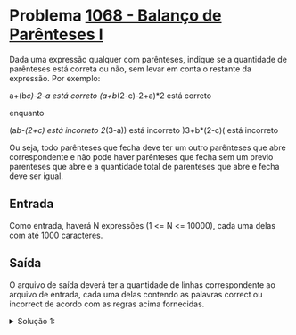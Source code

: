 # Problema [1068 - Balanço de Parênteses I]()


Dada uma expressão qualquer com parênteses, indique se a quantidade de parênteses está correta ou não, sem levar em conta o restante da expressão. Por exemplo:

a+(b*c)-2-a        está correto
(a+b*(2-c)-2+a)*2  está correto

enquanto

(a*b-(2+c)         está incorreto
2*(3-a))           está incorreto
)3+b*(2-c)(        está incorreto

Ou seja, todo parênteses que fecha deve ter um outro parênteses que abre correspondente e não pode haver parênteses que fecha sem um previo parenteses que abre e a quantidade total de parenteses que abre e fecha deve ser igual.

## Entrada
Como entrada, haverá N expressões (1 <= N <= 10000), cada uma delas com até 1000 caracteres.

## Saída
O arquivo de saída deverá ter a quantidade de linhas correspondente ao arquivo de entrada, cada uma delas contendo as palavras correct ou incorrect de acordo com as regras acima fornecidas.


<details>
  <summary>Solução 1:</summary>

A ideia dessa solução é percorrer a string de manter uma contagem de quantos parenteses estão abertos, ao se em algum momento essa contagem for menor que zero então um parenteses foi fechado sem nenhum ter sido aberto para aquele e o loop finaliza. Se algum parenteses foi aberto sem outro ser fechado, então a variavel de contagem vai ser diferente de zero ao final.

Então se alguma dessas condições acontecer, é exibido __incorrect__, caso contrário é exibido __correct__.


- [Luiz H. Lago](https://github.com/crazynds)

</details>